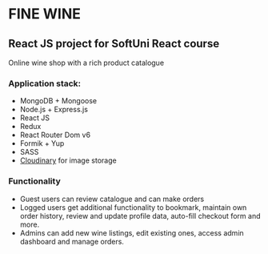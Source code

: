 # FINE WINE
## React JS project for SoftUni React course
Online wine shop with a rich product catalogue
### Application stack:
* MongoDB + Mongoose
* Node.js + Express.js
* React JS
* Redux
* React Router Dom v6
* Formik + Yup
* SASS
* [Cloudinary](https://cloudinary.com/) for image storage
### Functionality
* Guest users can review catalogue and can make orders
* Logged users get additional functionality to bookmark, maintain own order history, review and update profile data, auto-fill checkout form and more.
* Admins can add new wine listings, edit existing ones, access admin dashboard and manage orders.